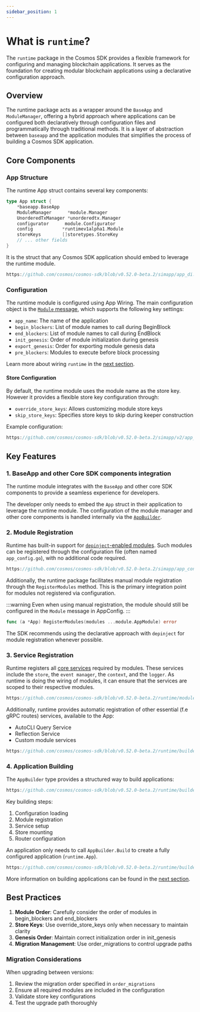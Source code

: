 ```yaml
---
sidebar_position: 1
---
```


# What is `runtime`?

The `runtime` package in the Cosmos SDK provides a flexible framework for configuring and managing blockchain applications. It serves as the foundation for creating modular blockchain applications using a declarative configuration approach.

## Overview

The runtime package acts as a wrapper around the `BaseApp` and `ModuleManager`, offering a hybrid approach where applications can be configured both declaratively through configuration files and programmatically through traditional methods.
It is a layer of abstraction between `baseapp` and the application modules that simplifies the process of building a Cosmos SDK application.

## Core Components

### App Structure

The runtime App struct contains several key components:

```go
type App struct {
    *baseapp.BaseApp
    ModuleManager      *module.Manager
    UnorderedTxManager *unorderedtx.Manager
    configurator      module.Configurator
    config           *runtimev1alpha1.Module
    storeKeys        []storetypes.StoreKey
    // ... other fields
}
```

It is the struct that any Cosmos SDK application should embed to leverage the runtime module.

```go reference
https://github.com/cosmos/cosmos-sdk/blob/v0.52.0-beta.2/simapp/app_di.go#L61-L62
```

### Configuration

The runtime module is configured using App Wiring. The main configuration object is the [`Module` message](https://github.com/cosmos/cosmos-sdk/blob/v0.52.0-beta.2/proto/cosmos/app/runtime/v1alpha1/module.proto), which supports the following key settings:

* `app_name`: The name of the application
* `begin_blockers`: List of module names to call during BeginBlock
* `end_blockers`: List of module names to call during EndBlock
* `init_genesis`: Order of module initialization during genesis
* `export_genesis`: Order for exporting module genesis data
* `pre_blockers`: Modules to execute before block processing

Learn more about wiring `runtime` in the [next section](./01-app-go-di.md).

#### Store Configuration

By default, the runtime module uses the module name as the store key.
However it provides a flexible store key configuration through:

* `override_store_keys`: Allows customizing module store keys
* `skip_store_keys`: Specifies store keys to skip during keeper construction

Example configuration:

```go reference
https://github.com/cosmos/cosmos-sdk/blob/v0.52.0-beta.2/simapp/v2/app_config.go#L138-L147
```

## Key Features

### 1. BaseApp and other Core SDK components integration

The runtime module integrates with the `BaseApp` and other core SDK components to provide a seamless experience for developers.

The developer only needs to embed the `App` struct in their application to leverage the runtime module.
The configuration of the module manager and other core components is handled internally via the [`AppBuilder`](#4-application-building).

### 2. Module Registration

Runtime has built-in support for [`depinject`-enabled modules](../building-modules/15-depinject.md).
Such modules can be registered through the configuration file (often named `app_config.go`), with no additional code required.

```go reference
https://github.com/cosmos/cosmos-sdk/blob/v0.52.0-beta.2/simapp/app_config.go#L210-L215
```

Additionally, the runtime package facilitates manual module registration through the `RegisterModules` method. This is the primary integration point for modules not registered via configuration.

:::warning
Even when using manual registration, the module should still be configured in the `Module` message in AppConfig.
:::

```go
func (a *App) RegisterModules(modules ...module.AppModule) error
```

The SDK recommends using the declarative approach with `depinject` for module registration whenever possible.

### 3. Service Registration

Runtime registers all [core services](../../learn/advanced/02-core.md) required by modules.
These services include the `store`, the `event manager`, the `context`, and the `logger`.
As runtime is doing the wiring of modules, it can ensure that the services are scoped to their respective modules.

```go reference
https://github.com/cosmos/cosmos-sdk/blob/v0.52.0-beta.2/runtime/module.go#L250-L279
```

Additionally, runtime provides automatic registration of other essential (f.e gRPC routes) services, available to the App:

* AutoCLI Query Service
* Reflection Service
* Custom module services

```go reference
https://github.com/cosmos/cosmos-sdk/blob/v0.52.0-beta.2/runtime/builder.go#L74-L77
```

### 4. Application Building

The `AppBuilder` type provides a structured way to build applications:

```go reference
https://github.com/cosmos/cosmos-sdk/blob/v0.52.0-beta.2/runtime/builder.go#L22-L29
```

Key building steps:

1. Configuration loading
2. Module registration
3. Service setup
4. Store mounting
5. Router configuration

An application only needs to call `AppBuilder.Build` to create a fully configured application (`runtime.App`).

```go reference
https://github.com/cosmos/cosmos-sdk/blob/v0.52.0-beta.2/runtime/builder.go#L36-L80
```

More information on building applications can be found in the [next section](./01-app-go-di.md).

## Best Practices

1. **Module Order**: Carefully consider the order of modules in begin_blockers and end_blockers
2. **Store Keys**: Use override_store_keys only when necessary to maintain clarity
3. **Genesis Order**: Maintain correct initialization order in init_genesis
4. **Migration Management**: Use order_migrations to control upgrade paths

### Migration Considerations

When upgrading between versions:

1. Review the migration order specified in `order_migrations`
2. Ensure all required modules are included in the configuration
3. Validate store key configurations
4. Test the upgrade path thoroughly

